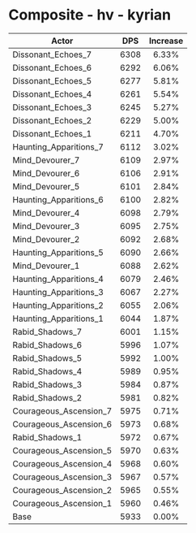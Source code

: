 # Composite - hv - kyrian
| Actor | DPS | Increase |
|---|:---:|:---:|
|Dissonant_Echoes_7|6308|6.33%|
|Dissonant_Echoes_6|6292|6.06%|
|Dissonant_Echoes_5|6277|5.81%|
|Dissonant_Echoes_4|6261|5.54%|
|Dissonant_Echoes_3|6245|5.27%|
|Dissonant_Echoes_2|6229|5.00%|
|Dissonant_Echoes_1|6211|4.70%|
|Haunting_Apparitions_7|6112|3.02%|
|Mind_Devourer_7|6109|2.97%|
|Mind_Devourer_6|6106|2.91%|
|Mind_Devourer_5|6101|2.84%|
|Haunting_Apparitions_6|6100|2.82%|
|Mind_Devourer_4|6098|2.79%|
|Mind_Devourer_3|6095|2.75%|
|Mind_Devourer_2|6092|2.68%|
|Haunting_Apparitions_5|6090|2.66%|
|Mind_Devourer_1|6088|2.62%|
|Haunting_Apparitions_4|6079|2.46%|
|Haunting_Apparitions_3|6067|2.27%|
|Haunting_Apparitions_2|6055|2.06%|
|Haunting_Apparitions_1|6044|1.87%|
|Rabid_Shadows_7|6001|1.15%|
|Rabid_Shadows_6|5996|1.07%|
|Rabid_Shadows_5|5992|1.00%|
|Rabid_Shadows_4|5989|0.95%|
|Rabid_Shadows_3|5984|0.87%|
|Rabid_Shadows_2|5981|0.82%|
|Courageous_Ascension_7|5975|0.71%|
|Courageous_Ascension_6|5973|0.68%|
|Rabid_Shadows_1|5972|0.67%|
|Courageous_Ascension_5|5970|0.63%|
|Courageous_Ascension_4|5968|0.60%|
|Courageous_Ascension_3|5967|0.57%|
|Courageous_Ascension_2|5965|0.55%|
|Courageous_Ascension_1|5960|0.46%|
|Base|5933|0.00%|
